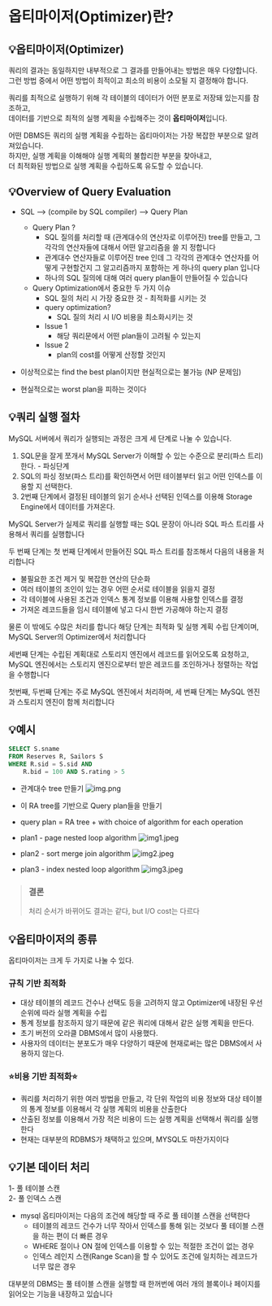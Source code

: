 # 옵티마이저(Optimizer)란?

## 💡옵티마이저(Optimizer)

쿼리의 결과는 동일하지만 내부적으로 그 결과를 만들어내는 방법은 매우 다양합니다.   
그런 방법 중에서 어떤 방법이 최적이고 최소의 비용이 소모될 지 결정해야 합니다.   

쿼리를 최적으로 실행하기 위해 각 테이블의 데이터가 어떤 분포로 저장돼 있는지를 참조하고,   
데이터를 기반으로 최적의 실행 계획을 수립해주는 것이 **옵티마이저**입니다.   

어떤 DBMS든 쿼리의 실행 계획을 수립하는 옵티마이저는 가장 복잡한 부분으로 알려져있습니다.   
하지만, 실행 계획을 이해해야 실행 계획의 불합리한 부분을 찾아내고,   
더 최적화된 방법으로 실행 계획을 수립하도록 유도할 수 있습니다.   


## 💡Overview of Query Evaluation

* SQL --> (compile by SQL compiler) ——> Query Plan
  * Query Plan ?
    * SQL 질의를 처리할 때 (관계대수의 연산자로 이루어진) tree를 만들고, 그 각각의 연산자들에 대해서 어떤 알고리즘을 쓸 지 정합니다
    * 관계대수 연산자들로 이루어진 tree 인데 그 각각의 관계대수 연산자를 어떻게 구현할건지 그 알고리즘까지 포함하는 게 하나의 query plan 입니다
    * 하나의 SQL 질의에 대해 여러 query plan들이 만들어질 수 있습니다
  * Query Optimization에서 중요한 두 가지 이슈
    * SQL 질의 처리 시 가장 중요한 것 - 최적화를 시키는 것
    * query optimization?
      * SQL 질의 처리 시 I/O 비용을 최소화시키는 것
    * Issue 1
      * 해당 쿼리문에서 어떤 plan들이 고려될 수 있는지
    * Issue 2
      * plan의 cost를 어떻게 산정할 것인지

* 이상적으로는 find the best plan이지만 현실적으로는 불가능 (NP 문제임)
* 현실적으로는 worst plan을 피하는 것이다


## 💡쿼리 실행 절차

MySQL 서버에서 쿼리가 실행되는 과정은 크게 세 단계로 나눌 수 있습니다.   

1. SQL문을 잘게 쪼개서 MySQL Server가 이해할 수 있는 수준으로 분리(파스 트리)한다. - 파싱단계
2. SQL의 파싱 정보(파스 트리)를 확인하면서 어떤 테이블부터 읽고 어떤 인덱스를 이용할 지 선택한다.   
3. 2번째 단계에서 결정된 테이블의 읽기 순서나 선택된 인덱스를 이용해 Storage Engine에서 데이터를 가져온다.    

MySQL Server가 실제로 쿼리를 실행할 때는 SQL 문장이 아니라 SQL 파스 트리를 사용해서 쿼리를 실행합니다

두 번째 단계는 첫 번째 단계에서 만들어진 SQL 파스 트리를 참조해서 다음의 내용을 처리합니다   
* 불필요한 조건 제거 및 복잡한 연산의 단순화
* 여러 테이블의 조인이 있는 경우 어떤 순서로 테이블을 읽을지 결정
* 각 테이블에 사용된 조건과 인덱스 통계 정보를 이용해 사용할 인덱스를 결정
* 가져온 레코드들을 임시 테이블에 넣고 다시 한번 가공해야 하는지 결정

물론 이 밖에도 수많은 처리를 합니다 해당 단계는 최적화 및 실행 계획 수립 단계이며, MySQL Server의 Optimizer에서 처리합니다   

세번째 단계는 수립된 계획대로 스토리지 엔진에서 레코드를 읽어오도록 요청하고, MySQL 엔진에서는 스토리지 엔진으로부터 받은 레코드를 조인하거나 정렬하는 작업을 수행합니다   

첫번째, 두번째 단계는 주로 MySQL 엔진에서 처리하며, 세 번째 단계는 MySQL 엔진과 스토리지 엔진이 함께 처리합니다   


## 💡예시

```sql
SELECT S.sname
FROM Reserves R, Sailors S
WHERE R.sid = S.sid AND
	R.bid = 100 AND S.rating > 5
```

* 관계대수 tree 만들기
![img.png](img.png)


* 이 RA tree를 기반으로 Query plan들을 만들기
* query plan = RA tree + with choice of algorithm for each operation  



* plan1 - page nested loop algorithm
  ![img1.jpeg](img1.jpeg)

* plan2 - sort merge join algorithm
  ![img2.jpeg](img2.jpeg)

* plan3 - index nested loop algorithm
  ![img3.jpeg](img3.jpeg)


> ### 결론
> 처리 순서가 바뀌어도 결과는 같다, but I/O cost는 다르다


## 💡옵티마이저의 종류

옵티마이저는 크게 두 가지로 나눌 수 있다.   

### 규칙 기반 최적화
* 대상 테이블의 레코드 건수나 선택도 등을 고려하지 않고 Optimizer에 내장된 우선순위에 따라 실행 계획을 수립
* 통계 정보를 참조하지 않기 때문에 같은 쿼리에 대해서 같은 실행 계획을 만든다.
* 초기 버전의 오라클 DBMS에서 많이 사용했다.
* 사용자의 데이터는 분포도가 매우 다양하기 때문에 현재로써는 많은 DBMS에서 사용하지 않는다.

### ⭐비용 기반 최적화⭐️
* 쿼리를 처리하기 위한 여러 방법을 만들고, 각 단위 작업의 비용 정보와 대상 테이블의 통계 정보를 이용해서 각 실행 계획의 비용을 산출한다
* 산출된 정보를 이용해서 가장 적은 비용이 드는 실행 계획을 선택해서 쿼리를 실행한다
* 현재는 대부분의 RDBMS가 채택하고 있으며, MYSQL도 마찬가지이다


## 💡기본 데이터 처리

1- 풀 테이블 스캔   
2- 풀 인덱스 스캔   

* mysql 옵티마이저는 다음의 조건에 해당할 때 주로 풀 테이블 스캔을 선택한다
  * 테이블의 레코드 건수가 너무 작아서 인덱스를 통해 읽는 것보다 풀 테이블 스캔을 하는 편이 더 빠른 경우
  * WHERE 절이나 ON 절에 인덱스를 이용할 수 있는 적절한 조건이 없는 경우
  * 인덱스 레인지 스캔(Range Scan)을 할 수 있어도 조건에 일치하는 레코드가 너무 많은 경우

대부분의 DBMS는 풀 테이블 스캔을 실행할 때 한꺼번에 여러 개의 블록이나 페이지를 읽어오는 기능을 내장하고 있습니다